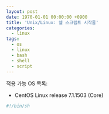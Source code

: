```yaml
---
layout: post
date: 1970-01-01 00:00:00 +0900
title: 'Unix/Linux: 쉘 스크립트 시작줄'
categories:
  - linux
tags:
  - os
  - linux
  - bash
  - shell
  - script
---
```


적용 가능 OS 목록:
- CentOS Linux release 7.1.1503 (Core)

```bash
#!/bin/sh
```
